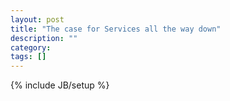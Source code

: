 ```yaml
---
layout: post
title: "The case for Services all the way down"
description: ""
category: 
tags: []
---
```

{% include JB/setup %}


